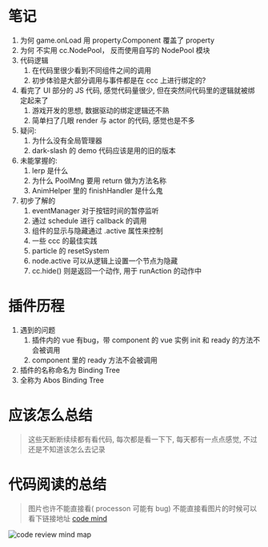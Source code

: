 # 笔记

1. 为何 game.onLoad 用 property.Component 覆盖了 property
2. 为何 不实用 cc.NodePool， 反而使用自写的 NodePool 模块
3. 代码逻辑
    1. 在代码里很少看到不同组件之间的调用
    2. 初步体验是大部分调用与事件都是在 ccc 上进行绑定的?
4. 看完了 UI 部分的 JS 代码, 感觉代码量很少, 但在突然间代码里的逻辑就被绑定起来了
    1. 游戏开发的思想, 数据驱动的绑定逻辑还不熟
    2. 简单扫了几眼 render 与 actor 的代码, 感觉也是不多
5. 疑问:
    1. 为什么没有全局管理器
    2. dark-slash 的 demo 代码应该是用的旧的版本
6. 未能掌握的:
    1. lerp 是什么
    2. 为什么 PoolMng 要用 return 做为方法名称
    3. AnimHelper 里的 finishHandler 是什么鬼
7. 初步了解的
    1. eventManager 对于按钮时间的暂停监听
    2. 通过 schedule 进行 callback 的调用
    3. 组件的显示与隐藏通过 .active 属性来控制
    4. 一些 ccc 的最佳实践
    5. particle 的 resetSystem
    6. node.active 可以从逻辑上设置一个节点为隐藏
    7. cc.hide() 则是返回一个动作, 用于 runAction 的动作中

# 插件历程

1. 遇到的问题
    1. 插件内的 vue 有bug，带 component 的 vue 实例 init 和 ready 的方法不会被调用
    2. component 里的 ready 方法不会被调用
2. 插件的名称命名为 Binding Tree
3. 全称为 Abos Binding Tree

# 应该怎么总结

> 这些天断断续续都有看代码, 每次都是看一下下, 每天都有一点点感觉, 不过还是不知道该怎么去记录
>

# 代码阅读的总结

> 图片也许不能直接看( processon 可能有 bug)
> 不能直接看图片的时候可以看下链接地址 [code mind][review mind link]

![code review mind map][review mind map]


[review mind map]: https://on-img.com/chart_image/thumb/58324beee4b05594f51bc996.png "代码阅读导图"
[review mind link]: http://www.processon.com/view/link/58319f03e4b06bc83a32584a
